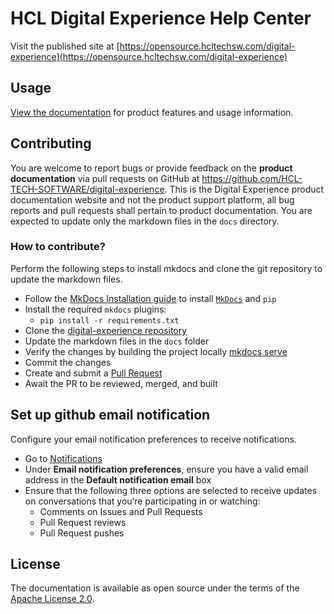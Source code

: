 # HCL Digital Experience Help Center

Visit the published site at [https://opensource.hcltechsw.com/digital-experience](https://opensource.hcltechsw.com/digital-experience)

## Usage
[View the documentation](https://opensource.hcltechsw.com/digital-experience/) for product features and usage information.

## Contributing

You are welcome to report bugs or provide feedback on the **product documentation** via pull requests on GitHub at https://github.com/HCL-TECH-SOFTWARE/digital-experience. This is the Digital Experience product documentation website and not the product support platform, all bug reports and pull requests shall pertain to product documentation. You are expected to update only the markdown files in the `docs` directory.

### How to contribute?

Perform the following steps to install mkdocs and clone the git repository to update the markdown files.

- Follow the [MkDocs Installation guide](https://www.mkdocs.org/user-guide/installation/) to install [`MkDocs`](https://www.mkdocs.org/) and `pip`
- Install the required `mkdocs` plugins:  
  - `pip install -r requirements.txt`
- Clone the [digital-experience repository](https://github.com/HCL-TECH-SOFTWARE/digital-experience)
- Update the markdown files in the `docs` folder
- Verify the changes by building the project locally [mkdocs serve](https://www.mkdocs.org/getting-started/#creating-a-new-project)
- Commit the changes
- Create and submit a [Pull Request](https://github.com/HCL-TECH-SOFTWARE/digital-experience/pulls)
- Await the PR to be reviewed, merged, and built

## Set up github email notification

Configure your email notification preferences to receive notifications.

- Go to [Notifications](https://github.com/settings/notifications)
- Under **Email notification preferences**, ensure you have a valid email address in the **Default notification email** box
- Ensure that the following three options are selected to receive updates on conversations that you’re participating in or watching:
  - Comments on Issues and Pull Requests
  - Pull Request reviews
  - Pull Request pushes

## License

The documentation is available as open source under the terms of the [Apache License 2.0](http://www.apache.org/licenses/).
